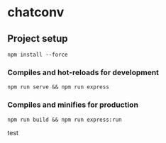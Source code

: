 # chatconv

## Project setup
```
npm install --force
```

### Compiles and hot-reloads for development
```
npm run serve && npm run express
```

### Compiles and minifies for production
```
npm run build && npm run express:run
```

test